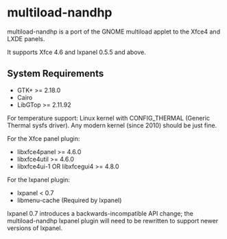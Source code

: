 multiload-nandhp
================

multiload-nandhp is a port of the GNOME multiload applet to the Xfce4 and LXDE
panels.

It supports Xfce 4.6 and lxpanel 0.5.5 and above.

System Requirements
-------------------

- GTK+                          >= 2.18.0
- Cairo
- LibGTop                       >= 2.11.92

For temperature support:
Linux kernel with CONFIG_THERMAL (Generic Thermal sysfs driver).
Any modern kernel (since 2010) should be just fine.

For the Xfce panel plugin:

- libxfce4panel                 >= 4.6.0
- libxfce4util                  >= 4.6.0
- libxfce4ui-1 OR libxfcegui4   >= 4.8.0

For the lxpanel plugin:

- lxpanel                       <  0.7
- libmenu-cache     (Required by lxpanel)

lxpanel 0.7 introduces a backwards-incompatible API change; the
multiload-nandhp lxpanel plugin will need to be rewritten to support
newer versions of lxpanel.
